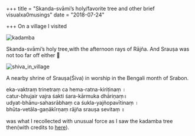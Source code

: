 +++
title = "Skanda-svāmi’s holy/favorite tree and other brief visualxa0musings"
date = "2018-07-24"

+++
On a village I visited

![kadamba](https://padmavajrablog.files.wordpress.com/2018/07/kadamba.jpeg?w=739)



Skanda-svāmi’s holy tree,with the afternoon rays of Rājña. And Srauṣa
was not too far off either 🙂

![shiva_in_village](https://padmavajrablog.files.wordpress.com/2018/07/shiva_in_village.jpeg?w=739)



A nearby shrine of Srauṣa(Śiva) in worship in the Bengali month of
Srabon.



eka-vaktraṃ trinetraṃ ca hema-ratna-kiriṭinaṃ ।  
catur-bhujair vajra śakti śara-kārmuka dhāriṇaṃ॥  
udyat-bhānu-sahasrābhaṃ ca śukla-yajñopavītinaṃ ।  
bhūta-vetāla-gaṇākīrṇaṃ rājña srauṣa sevitaṃ ॥



was what I recollected with unusual force as I saw the kadamba tree
then(with credits to
[here](https://manasataramgini.wordpress.com/2006/10/10/kumara-vidya-s/)).
